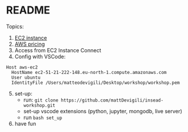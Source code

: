 # README

Topics:

1. [EC2 instance](https://eu-north-1.console.aws.amazon.com/ec2/home?region=eu-north-1#Overview:)
2. [AWS pricing](https://calculator.aws/#/)
3. Access from EC2 Instance Connect
4. Config with VSCode:
```{bash}
Host aws-ec2
  HostName ec2-51-21-222-148.eu-north-1.compute.amazonaws.com
  User ubuntu
  IdentityFile /Users/matteodevigili/Desktop/workshop/workshop.pem
```
5. set-up:
    - run: `git clone https://github.com/mattDevigili/insead-workshop.git`
    - set-up vscode extensions (python, jupyter, mongodb, live server)
    - run `bash set_up`
4. have fun
